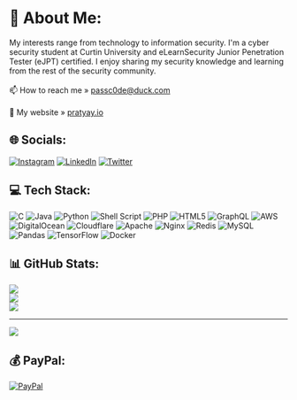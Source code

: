 # 💫 About Me:
My interests range from technology to information security. I'm a cyber security student at Curtin University and eLearnSecurity Junior Penetration Tester (eJPT) certified. I enjoy sharing my security knowledge and learning from the rest of the security community.<br><br>📫 How to reach me » passc0de@duck.com<br><br>📄 My website » [pratyay.io](https://pratyay.io)


## 🌐 Socials:
[![Instagram](https://img.shields.io/badge/Instagram-%23E4405F.svg?logo=Instagram&logoColor=white)](https://instagram.com/pratyaymilind) [![LinkedIn](https://img.shields.io/badge/LinkedIn-%230077B5.svg?logo=linkedin&logoColor=white)](https://linkedin.com/in/pratyay-milind) [![Twitter](https://img.shields.io/badge/Twitter-%231DA1F2.svg?logo=Twitter&logoColor=white)](https://twitter.com/passc0de) 

## 💻 Tech Stack:
![C](https://img.shields.io/badge/c-%2300599C.svg?style=flat&logo=c&logoColor=white) ![Java](https://img.shields.io/badge/java-%23ED8B00.svg?style=flat&logo=java&logoColor=white) ![Python](https://img.shields.io/badge/python-3670A0?style=flat&logo=python&logoColor=ffdd54) ![Shell Script](https://img.shields.io/badge/shell_script-%23121011.svg?style=flat&logo=gnu-bash&logoColor=white) ![PHP](https://img.shields.io/badge/php-%23777BB4.svg?style=flat&logo=php&logoColor=white) ![HTML5](https://img.shields.io/badge/html5-%23E34F26.svg?style=flat&logo=html5&logoColor=white) ![GraphQL](https://img.shields.io/badge/-GraphQL-E10098?style=flat&logo=graphql&logoColor=white) ![AWS](https://img.shields.io/badge/AWS-%23FF9900.svg?style=flat&logo=amazon-aws&logoColor=white) ![DigitalOcean](https://img.shields.io/badge/DigitalOcean-%230167ff.svg?style=flat&logo=digitalOcean&logoColor=white) ![Cloudflare](https://img.shields.io/badge/Cloudflare-F38020?style=flat&logo=Cloudflare&logoColor=white) ![Apache](https://img.shields.io/badge/apache-%23D42029.svg?style=flat&logo=apache&logoColor=white) ![Nginx](https://img.shields.io/badge/nginx-%23009639.svg?style=flat&logo=nginx&logoColor=white) ![Redis](https://img.shields.io/badge/redis-%23DD0031.svg?style=flat&logo=redis&logoColor=white) ![MySQL](https://img.shields.io/badge/mysql-%2300f.svg?style=flat&logo=mysql&logoColor=white) ![Pandas](https://img.shields.io/badge/pandas-%23150458.svg?style=flat&logo=pandas&logoColor=white) ![TensorFlow](https://img.shields.io/badge/TensorFlow-%23FF6F00.svg?style=flat&logo=TensorFlow&logoColor=white) ![Docker](https://img.shields.io/badge/docker-%230db7ed.svg?style=flat&logo=docker&logoColor=white)
## 📊 GitHub Stats:
![](https://github-readme-stats.vercel.app/api?username=passc0de&theme=dark&hide_border=false&include_all_commits=false&count_private=false)<br/>
![](https://github-readme-streak-stats.herokuapp.com/?user=passc0de&theme=dark&hide_border=false)<br/>
![](https://github-readme-stats.vercel.app/api/top-langs/?username=passc0de&theme=dark&hide_border=false&include_all_commits=false&count_private=false&layout=compact)

---
[![](https://visitcount.itsvg.in/api?id=passc0de&icon=0&color=0)](https://visitcount.itsvg.in)

  ## 💰 PayPal:
  [![PayPal](https://img.shields.io/badge/PayPal-00457C?style=for-the-badge&logo=paypal&logoColor=white)](https://paypal.me/pratyay03) 

  
<!-- Proudly created with GPRM ( https://gprm.itsvg.in ) -->
